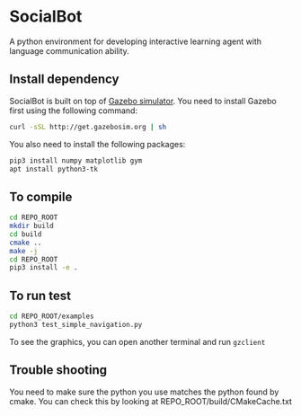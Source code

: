 # SocialBot

A python environment for developing interactive learning agent with language communication ability.

## Install dependency
SocialBot is built on top of [Gazebo simulator](http://gazebosim.org). You need to install Gazebo first using the following command:
```bash
curl -sSL http://get.gazebosim.org | sh
```

You also need to install the following packages:
```bash
pip3 install numpy matplotlib gym
apt install python3-tk
```

## To compile
```bash
cd REPO_ROOT
mkdir build
cd build
cmake ..
make -j
cd REPO_ROOT
pip3 install -e .
```

## To run test
```bash
cd REPO_ROOT/examples
python3 test_simple_navigation.py
```
To see the graphics, you can open another terminal and run `gzclient`

## Trouble shooting
You need to make sure the python you use matches the python found by cmake. You can check this by looking at REPO_ROOT/build/CMakeCache.txt
